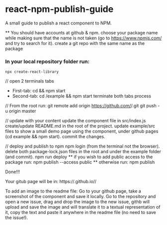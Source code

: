 # react-npm-publish-guide
A small guide to publish a react component to NPM.

** You should have accounts at github & npm.
choose your package name while making sure that the name is not taken (go to https://www.npmjs.com/ and try to search for it).
create a git repo with the same name as the package

### In your local repository folder run:
<code>npx create-react-library <package-name></code>

// open 2 terminals tabs
* First-tab: cd <package-name> && npm start
* Second-tab: cd <package-name>/example && npm start
terminate both tabs process

// From the root run:
git remote add origin https://github.com/<username>/<package-name>.git
git push -u origin master

// update with your content
update the component file in src/index.js
create/update README.md in the root of the project.
update example/src files to show a small demo page using the component, under github pages (cd example && npm start).
commit the changes.

// deploy and publish to npm
npm login (from the terminal not the browser).
delete both package-lock.json files in the root and under the example folder (and commit).
npm run deploy
** if you wish to add public access to the package run:
npm publish --access public
** otherwise run:
npm publish

Done!!!

Your gitub page will be in:
https://<username>.github.io/<package-name>/

To add an image to the readme file:
Go to your github page, take a screenshot of the component and save it locally.
Go to the repository and open a new issue, drag and drop the image to the new issue, 
githb will upload and save the image and will translate it to a textual representation of it, 
copy the text and paste it anywhere in the readme file (no need to save the issue!).
